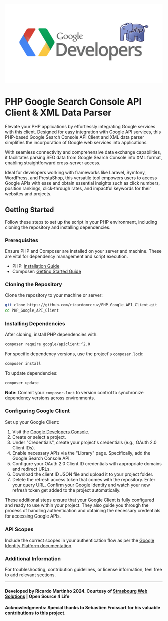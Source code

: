![googleclient_api_php.png](googleclient_api_php.png)

# PHP Google Search Console API Client & XML Data Parser

Elevate your PHP applications by effortlessly integrating Google services with this client. Designed for easy integration with Google API services, this PHP-based Google Search Console API Client and XML data parser simplifies the incorporation of Google web services into applications. 

With seamless connectivity and comprehensive data exchange capabilities, it facilitates parsing SEO data from Google Search Console into XML format, enabling straightforward cross-server access. 

Ideal for developers working with frameworks like Laravel, Symfony, WordPress, and PrestaShop, this versatile tool empowers users to access Google APIs with ease and obtain essential insights such as click numbers, position rankings, click-through rates, and impactful keywords for their websites and projects.

## Getting Started

Follow these steps to set up the script in your PHP environment, including cloning the repository and installing dependencies.

### Prerequisites

Ensure PHP and Composer are installed on your server and machine. These are vital for dependency management and script execution.

- PHP: [Installation Guide](https://www.php.net/manual/en/install.php)
- Composer: [Getting Started Guide](https://getcomposer.org/doc/00-intro.md)

### Cloning the Repository

Clone the repository to your machine or server:

```bash
git clone https://github.com/ricardomrcruz/PHP_Google_API_Client.git
cd PHP_Google_API_Client
```

### Installing Dependencies

After cloning, install PHP dependencies with:

```bash
composer require google/apiclient:^2.0
```

For specific dependency versions, use the project's `composer.lock`:

```bash
composer install
```

To update dependencies:

```bash
composer update
```

**Note:** Commit your `composer.lock` to version control to synchronize dependency versions across environments.

### Configuring Google Client

Set up your Google Client:

1. Visit the [Google Developers Console](https://console.developers.google.com/).
2. Create or select a project.
3. Under "Credentials", create your project's credentials (e.g., OAuth 2.0 Client IDs).
4. Enable necessary APIs via the "Library" page. Specifically, add the Google Search Console API.
5. Configure your OAuth 2.0 Client ID credentials with appropriate domains and redirect URLs.
6. Download the client ID JSON file and upload it to your project folder.
7. Delete the refresh access token that comes with the repository. Enter your query URL. Confirm your Google identity and watch your new refresh token get added to the project automatically.

These additional steps ensure that your Google Client is fully configured and ready to use within your project. They also guide you through the process of handling authentication and obtaining the necessary credentials for accessing Google APIs.

### API Scopes

Include the correct scopes in your authentication flow as per the [Google Identity Platform documentation](https://developers.google.com/identity/protocols/oauth2/scopes).

### Additional Information

For troubleshooting, contribution guidelines, or license information, feel free to add relevant sections.

---

#### Developed by Ricardo Martinho 2024. Courtesy of [Strasbourg Web Solutions](https://strasbourgwebsolutions.fr) | Open Source 4 Life

#### Acknowledgments: Special thanks to Sebastien Froissart for his valuable contributions to this project.
